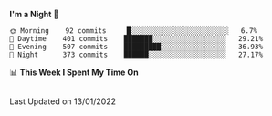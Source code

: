 <!--START_SECTION:waka-->
**I'm a Night 🦉** 

```text
🌞 Morning    92 commits     █░░░░░░░░░░░░░░░░░░░░░░░░   6.7% 
🌆 Daytime    401 commits    ███████░░░░░░░░░░░░░░░░░░   29.21% 
🌃 Evening    507 commits    █████████░░░░░░░░░░░░░░░░   36.93% 
🌙 Night      373 commits    ██████░░░░░░░░░░░░░░░░░░░   27.17%

```


📊 **This Week I Spent My Time On** 

```text
```


 Last Updated on 13/01/2022
<!--END_SECTION:waka-->
